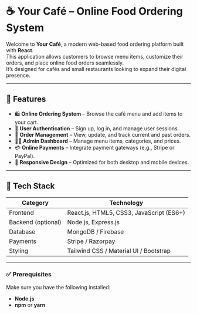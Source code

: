 # ☕ Your Café – Online Food Ordering System

Welcome to **Your Café**, a modern web-based food ordering platform built with **React**.  
This application allows customers to browse menu items, customize their orders, and place online food orders seamlessly.  
It’s designed for cafés and small restaurants looking to expand their digital presence.

---

## 🚀 Features

- 🛍️ **Online Ordering System** – Browse the café menu and add items to your cart.  
- 🔐 **User Authentication** – Sign up, log in, and manage user sessions.  
- 🧾 **Order Management** – View, update, and track current and past orders.  
- 🧑‍🍳 **Admin Dashboard** – Manage menu items, categories, and prices.  
- 💳 **Online Payments** – Integrate payment gateways (e.g., Stripe or PayPal).  
- 📱 **Responsive Design** – Optimized for both desktop and mobile devices.

---

## 🧠 Tech Stack

| Category | Technology |
|-----------|-------------|
| Frontend | React.js, HTML5, CSS3, JavaScript (ES6+) |
| Backend (optional) | Node.js, Express.js |
| Database | MongoDB / Firebase |
| Payments | Stripe / Razorpay |
| Styling | Tailwind CSS / Material UI / Bootstrap |

---

### ✅ Prerequisites

Make sure you have the following installed:
- **Node.js** 
- **npm** or **yarn**